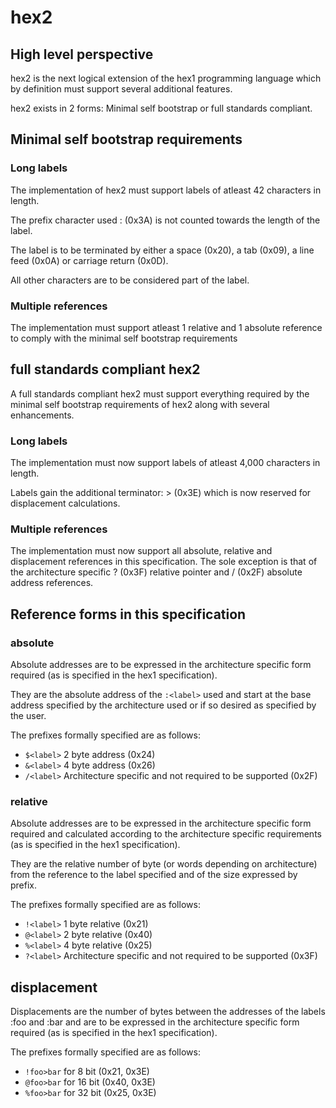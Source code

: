 # hex2

## High level perspective

hex2 is the next logical extension of the hex1 programming language which by definition must support several additional features.

hex2 exists in 2 forms: Minimal self bootstrap or full standards compliant.

## Minimal self bootstrap requirements

### Long labels

The implementation of hex2 must support labels of atleast 42 characters in length.

The prefix character used : (0x3A) is not counted towards the length of the label.

The label is to be terminated by either a space (0x20), a tab (0x09), a line feed (0x0A) or carriage return (0x0D).

All other characters are to be considered part of the label.

### Multiple references

The implementation must support atleast 1 relative and 1 absolute reference to comply with the minimal self bootstrap requirements

## full standards compliant hex2

A full standards compliant hex2 must support everything required by the minimal self bootstrap requirements of hex2 along with several enhancements.

### Long labels

The implementation must now support labels of atleast 4,000 characters in length.

Labels gain the additional terminator: > (0x3E) which is now reserved for displacement calculations.

### Multiple references

The implementation must now support all absolute, relative and displacement references in this specification.
The sole exception is that of the architecture specific ? (0x3F) relative pointer and / (0x2F) absolute address references.

## Reference forms in this specification

### absolute

Absolute addresses are to be expressed in the architecture specific form required (as is specified in the hex1 specification).

They are the absolute address of the `:<label>` used and start at the base address specified by the architecture used or if so desired as specified by the user.

The prefixes formally specified are as follows:

* `$<label>` 2 byte address (0x24)
* `&<label>` 4 byte address (0x26)
* `/<label>` Architecture specific and not required to be supported (0x2F)

### relative

Absolute addresses are to be expressed in the architecture specific form required and calculated according to the architecture specific requirements (as is specified in the hex1 specification).

They are the relative number of byte (or words depending on architecture) from the reference to the label specified and of the size expressed by prefix.

The prefixes formally specified are as follows:

* `!<label>` 1 byte relative (0x21)
* `@<label>` 2 byte relative (0x40)
* `%<label>` 4 byte relative (0x25)
* `?<label>` Architecture specific and not required to be supported (0x3F)

## displacement

Displacements are the number of bytes between the addresses of the labels :foo and :bar and are to be expressed in the architecture specific form required (as is specified in the hex1 specification).

The prefixes formally specified are as follows:

* `!foo>bar` for 8 bit (0x21, 0x3E)
* `@foo>bar` for 16 bit (0x40, 0x3E)
* `%foo>bar` for 32 bit (0x25, 0x3E)
